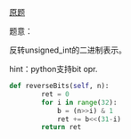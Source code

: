[原题](https://leetcode.com/problems/reverse-bits/)

题意：

反转unsigned_int的二进制表示。

hint：python支持bit opr.

```Python
def reverseBits(self, n):
        ret = 0
        for i in range(32):
            b = (n>>i) & 1
            ret += b<<(31-i)
        return ret
```